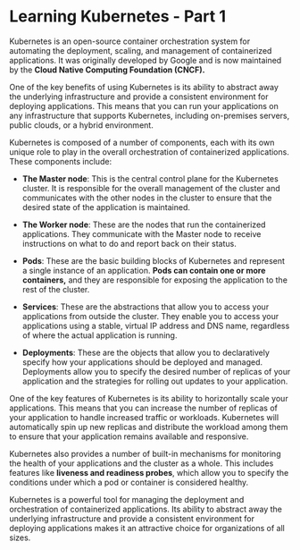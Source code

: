 # Learning Kubernetes - Part 1

Kubernetes is an open-source container orchestration system for automating the deployment, scaling, and management of containerized applications. It was originally developed by Google and is now maintained by the **Cloud Native Computing Foundation (CNCF).**

One of the key benefits of using Kubernetes is its ability to abstract away the underlying infrastructure and provide a consistent environment for deploying applications. This means that you can run your applications on any infrastructure that supports Kubernetes, including on-premises servers, public clouds, or a hybrid environment.

Kubernetes is composed of a number of components, each with its own unique role to play in the overall orchestration of containerized applications. These components include:

* **The Master node**: This is the central control plane for the Kubernetes cluster. It is responsible for the overall management of the cluster and communicates with the other nodes in the cluster to ensure that the desired state of the application is maintained.
    
* **The Worker node**: These are the nodes that run the containerized applications. They communicate with the Master node to receive instructions on what to do and report back on their status.
    
* **Pods**: These are the basic building blocks of Kubernetes and represent a single instance of an application. **Pods can contain one or more containers,** and they are responsible for exposing the application to the rest of the cluster.
    
* **Services**: These are the abstractions that allow you to access your applications from outside the cluster. They enable you to access your applications using a stable, virtual IP address and DNS name, regardless of where the actual application is running.
    
* **Deployments**: These are the objects that allow you to declaratively specify how your applications should be deployed and managed. Deployments allow you to specify the desired number of replicas of your application and the strategies for rolling out updates to your application.
    

One of the key features of Kubernetes is its ability to horizontally scale your applications. This means that you can increase the number of replicas of your application to handle increased traffic or workloads. Kubernetes will automatically spin up new replicas and distribute the workload among them to ensure that your application remains available and responsive.

Kubernetes also provides a number of built-in mechanisms for monitoring the health of your applications and the cluster as a whole. This includes features like **liveness and readiness probes**, which allow you to specify the conditions under which a pod or container is considered healthy.

Kubernetes is a powerful tool for managing the deployment and orchestration of containerized applications. Its ability to abstract away the underlying infrastructure and provide a consistent environment for deploying applications makes it an attractive choice for organizations of all sizes.